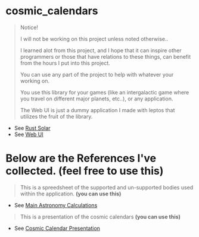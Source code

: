# cosmic_calendars

> Notice!
>
> I will not be working on this project unless noted otherwise..
>
> I learned alot from this project, and I hope that it can inspire other programmers or those that have relations to these things,
> can benefit from the hours I put into this project.
>
> You can use any part of the project to help with whatever your working on.
> 
> You use this library for your games (like an intergalactic game where you travel on different major planets, etc..), or any application.
>
> The Web UI is just a dummy application I made with leptos that utilizes the fruit of the library.
> 

* See [Rust Solar](https://crates.io/crates/rust_solar)
* See [Web UI](https://superzone.vercel.app/)

# Below are the References I've collected. (feel free to use this)


> This is a spreedsheet of the supported and un-supported bodies used within the application. **(you can use this)** 
* See [Main Astronomy Calculations](https://docs.google.com/spreadsheets/d/1-qfO1vouqKpHOSq16AuLur2LBdKASStVZu4d_Rds2tE/edit?usp=sharing)


> This is a presentation of the cosmic calendars **(you can use this)** 
* See [Cosmic Calendar Presentation](https://docs.google.com/presentation/d/1b0JyvJXvjQv5oyumsvxSDjXTP1oL68vN_BO2U9oQDIg/edit?usp=sharing)